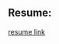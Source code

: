 
## Resume:
 [resume link](https://github.com/gabbiebolcer/gabbiebolcer.github.io/blob/master/Resume2.pdf)
